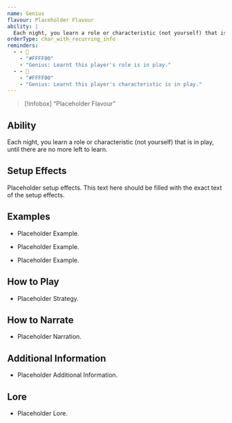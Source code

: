 ```yaml
---
name: Genius
flavour: Placeholder Flavour
ability: |
  Each night, you learn a role or characteristic (not yourself) that is in play, until there are no more left to learn.
orderType: char_with_recurring_info
reminders:
  - - 🧠
    - "#FFFF00"
    - "Genius: Learnt this player's role is in play."
  - - 🧠
    - "#FFFF00"
    - "Genius: Learnt this player's characteristic is in play."
---
```

> [!infobox]
>  “Placeholder Flavour”

## Ability
Each night, you learn a role or characteristic (not yourself) that is in play, until there are no more left to learn.

## Setup Effects
Placeholder setup effects. This text here should be filled with the exact text of the setup effects.

## Examples
- Placeholder Example.

- Placeholder Example.

- Placeholder Example.

## How to Play
- Placeholder Strategy.

## How to Narrate
- Placeholder Narration.

## Additional Information
- Placeholder Additional Information.

## Lore
- Placeholder Lore.